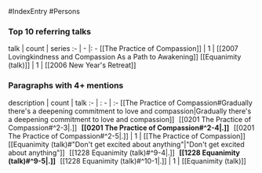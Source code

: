 #IndexEntry #Persons

### Top 10 referring talks
talk | count | series
:- | - |: -
[[The Practice of Compassion]] | 1 | [[2007 Lovingkindness and Compassion As a Path to Awakening]]
[[Equanimity (talk)]] | 1 | [[2006 New Year's Retreat]]

### Paragraphs with 4+ mentions
description | count | talk
:- | : - | :-
[[The Practice of Compassion#Gradually there's a deepening commitment to love and compassion\|Gradually there's a deepening commitment to love and compassion]] &nbsp;&nbsp;[[0201 The Practice of Compassion#^2-3\|.]] &nbsp; **[[0201 The Practice of Compassion#^2-4\|.]]** &nbsp; [[0201 The Practice of Compassion#^2-5\|.]] | 1 | [[The Practice of Compassion]]
[[Equanimity (talk)#"Don't get excited about anything"\|"Don't get excited about anything"]] &nbsp;&nbsp;[[1228 Equanimity (talk)#^9-4\|.]] &nbsp; **[[1228 Equanimity (talk)#^9-5\|.]]** &nbsp; [[1228 Equanimity (talk)#^10-1\|.]] | 1 | [[Equanimity (talk)]]

